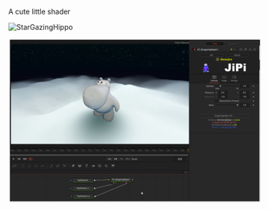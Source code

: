 

<!-- +++ DO NOT REMOVE THIS COMMENT +++ DO NOT ADD OR EDIT ANY TEXT BEFORE THIS LINE +++ IT WOULD BE A REALLY BAD IDEA +++ -->

A cute little shader

![StarGazingHippo](https://user-images.githubusercontent.com/78935215/153215162-35f62940-7813-4256-8672-2030b725afb6.gif)

[![Thumbnail](StarGazingHippo_screenshot.png)](https://www.shadertoy.com/view/4tGfz3 "View on Shadertoy.com")

<!-- +++ DO NOT REMOVE THIS COMMENT +++ DO NOT EDIT ANY TEXT THAT COMES AFTER THIS LINE +++ TRUST ME: JUST DON'T DO IT +++ -->

